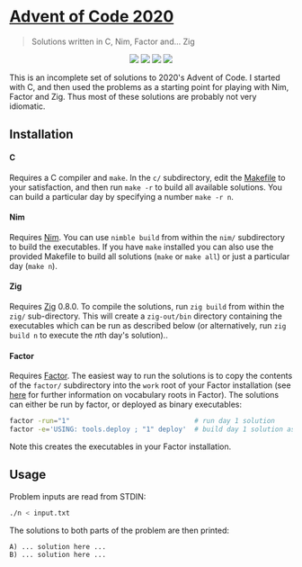 # [Advent of Code 2020](https://adventofcode.com/2020)
> Solutions written in C, Nim, Factor and... Zig

<p align="center">
    <a href="./zig"><img src="https://img.shields.io/badge/Zig-15%2F25-blue"></a>
    <a href="./c"><img src="https://img.shields.io/badge/C-6%2F25-blue"></a>
    <a href="./nim"><img src="https://img.shields.io/badge/Nim-3%2F25-blue"></a>
    <a href="./factor"><img src="https://img.shields.io/badge/Factor-2%2F25-blue"></a>
</p>

This is an incomplete set of solutions to 2020's Advent of Code. I started with C, and then used the problems as a starting point for playing with Nim, Factor and Zig. Thus most of these solutions are probably not very idiomatic.

## Installation

#### C
Requires a C compiler and `make`. In the `c/` subdirectory, edit the [Makefile](./c/Makefile) to your satisfaction, and then run `make -r` to build all available solutions. You can build a particular day by specifying a number `make -r n`.

#### Nim
Requires [Nim](https://nim-lang.org/install.html). You can use `nimble build` from within the `nim/` subdirectory to build the executables. If you have `make` installed you can also use the provided Makefile to build all solutions (`make` or `make all`) or just a particular day (`make n`).

#### Zig
Requires [Zig](https://ziglang.org/learn/getting-started) 0.8.0. To compile the solutions, run `zig build` from within the `zig/` sub-directory. This will create a `zig-out/bin` directory containing the executables which can be run as described below (or alternatively, run `zig build n` to execute the *n*th day's solution)..

#### Factor
Requires [Factor](https://factorcode.org/). The easiest way to run the solutions is to copy the contents of the `factor/` subdirectory into the `work` root of your Factor installation (see [here](https://docs.factorcode.org/content/article-vocabs.roots.html) for further information on vocabulary roots in Factor). The solutions can either be run by factor, or deployed as binary executables:

```sh
factor -run="1"                               # run day 1 solution
factor -e='USING: tools.deploy ; "1" deploy'  # build day 1 solution as executable
```

Note this creates the executables in your Factor installation.

## Usage

Problem inputs are read from STDIN:

```sh
./n < input.txt
```

The solutions to both parts of the problem are then printed:

```
A) ... solution here ...
B) ... solution here ...
```
